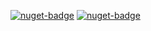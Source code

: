 [![nuget-badge](https://img.shields.io/badge/nuget-compress_active-blue.svg)](https://www.nuget.org/packages/NequeoIOCompress)
[![nuget-badge](https://img.shields.io/badge/nuget-compression_active-blue.svg)](https://www.nuget.org/packages/NequeoIOCompression)
